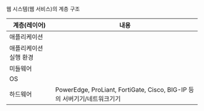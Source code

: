 웹 시스템(웹 서비스)의 계층 구조

| 계층(레이어)| 내용 |
| -- | -- |
| 애플리케이션|  |
| 애플리케이션 실행 환경|  |
| 미들웨어 |  |
| OS ||
| 하드웨어 | PowerEdge, ProLiant, FortiGate, Cisco, BIG-IP 등의 서버기기/네트워크기기 |

